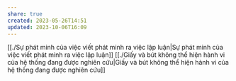 ```yaml
---
share: true
created: 2023-05-26T14:51
updated: 2023-10-06T16:09
---
```

[[./Sự phát minh của việc viết phát minh ra việc lập luận|Sự phát minh của việc viết phát minh ra việc lập luận]] 
[[./Giấy và bút không thể hiện hành vi của hệ thống đang được nghiên cứu|Giấy và bút không thể hiện hành vi của hệ thống đang được nghiên cứu]]
